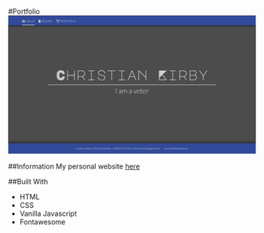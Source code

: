 #Portfolio
![Preview of Website](/assets/photos/preview.png)

##Information
My personal website [here](thelifeofkirby.com)

##Built With
- HTML
- CSS
- Vanilla Javascript
- Fontawesome
